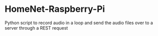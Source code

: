 # HomeNet-Raspberry-Pi
Python script to record audio in a loop and send the audio files over to a server through a REST request
